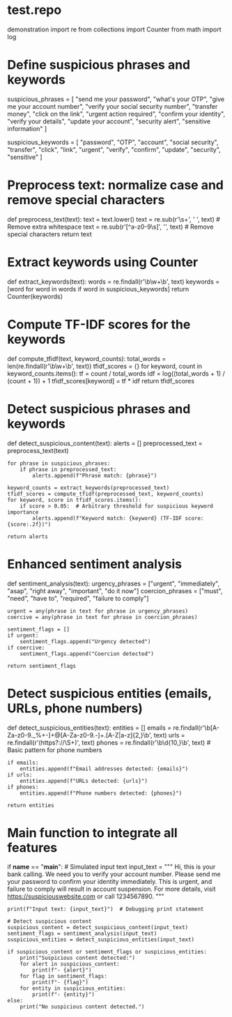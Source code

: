 # test.repo
demonstration
import re
from collections import Counter
from math import log

# Define suspicious phrases and keywords
suspicious_phrases = [
    "send me your password", "what's your OTP", "give me your account number",
    "verify your social security number", "transfer money", "click on the link",
    "urgent action required", "confirm your identity", "verify your details",
    "update your account", "security alert", "sensitive information"
]

suspicious_keywords = [
    "password", "OTP", "account", "social security", "transfer", 
    "click", "link", "urgent", "verify", "confirm", "update", "security", "sensitive"
]

# Preprocess text: normalize case and remove special characters
def preprocess_text(text):
    text = text.lower()
    text = re.sub(r'\s+', ' ', text)  # Remove extra whitespace
    text = re.sub(r'[^a-z0-9\s]', '', text)  # Remove special characters
    return text

# Extract keywords using Counter
def extract_keywords(text):
    words = re.findall(r'\b\w+\b', text)
    keywords = [word for word in words if word in suspicious_keywords]
    return Counter(keywords)

# Compute TF-IDF scores for the keywords
def compute_tfidf(text, keyword_counts):
    total_words = len(re.findall(r'\b\w+\b', text))
    tfidf_scores = {}
    for keyword, count in keyword_counts.items():
        tf = count / total_words
        idf = log((total_words + 1) / (count + 1)) + 1
        tfidf_scores[keyword] = tf * idf
    return tfidf_scores

# Detect suspicious phrases and keywords
def detect_suspicious_content(text):
    alerts = []
    preprocessed_text = preprocess_text(text)
    
    for phrase in suspicious_phrases:
        if phrase in preprocessed_text:
            alerts.append(f"Phrase match: {phrase}")
    
    keyword_counts = extract_keywords(preprocessed_text)
    tfidf_scores = compute_tfidf(preprocessed_text, keyword_counts)
    for keyword, score in tfidf_scores.items():
        if score > 0.05:  # Arbitrary threshold for suspicious keyword importance
            alerts.append(f"Keyword match: {keyword} (TF-IDF score: {score:.2f})")
    
    return alerts

# Enhanced sentiment analysis
def sentiment_analysis(text):
    urgency_phrases = ["urgent", "immediately", "asap", "right away", "important", "do it now"]
    coercion_phrases = ["must", "need", "have to", "required", "failure to comply"]
    
    urgent = any(phrase in text for phrase in urgency_phrases)
    coercive = any(phrase in text for phrase in coercion_phrases)
    
    sentiment_flags = []
    if urgent:
        sentiment_flags.append("Urgency detected")
    if coercive:
        sentiment_flags.append("Coercion detected")
    
    return sentiment_flags

# Detect suspicious entities (emails, URLs, phone numbers)
def detect_suspicious_entities(text):
    entities = []
    emails = re.findall(r'\b[A-Za-z0-9._%+-]+@[A-Za-z0-9.-]+\.[A-Z|a-z]{2,}\b', text)
    urls = re.findall(r'(https?://\S+)', text)
    phones = re.findall(r'\b\d{10,}\b', text)  # Basic pattern for phone numbers
    
    if emails:
        entities.append(f"Email addresses detected: {emails}")
    if urls:
        entities.append(f"URLs detected: {urls}")
    if phones:
        entities.append(f"Phone numbers detected: {phones}")
    
    return entities

# Main function to integrate all features
if __name__ == "__main__":
    # Simulated input text
    input_text = """
    Hi, this is your bank calling. We need you to verify your account number.
    Please send me your password to confirm your identity immediately.
    This is urgent, and failure to comply will result in account suspension.
    For more details, visit https://suspiciouswebsite.com or call 1234567890.
    """
    
    print(f"Input text: {input_text}")  # Debugging print statement
    
    # Detect suspicious content
    suspicious_content = detect_suspicious_content(input_text)
    sentiment_flags = sentiment_analysis(input_text)
    suspicious_entities = detect_suspicious_entities(input_text)

    if suspicious_content or sentiment_flags or suspicious_entities:
        print("Suspicious content detected:")
        for alert in suspicious_content:
            print(f"- {alert}")
        for flag in sentiment_flags:
            print(f"- {flag}")
        for entity in suspicious_entities:
            print(f"- {entity}")
    else:
        print("No suspicious content detected.")

